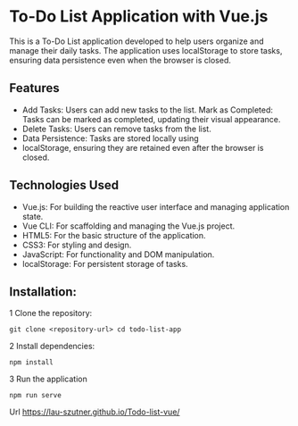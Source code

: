 # To-Do List Application with Vue.js

This is a To-Do List application developed to help users organize and manage their daily tasks. The application uses localStorage to store tasks, ensuring data persistence even when the browser is closed.

## Features

- Add Tasks: Users can add new tasks to the list.
  Mark as Completed: Tasks can be marked as completed, updating their visual appearance.
- Delete Tasks: Users can remove tasks from the list.
- Data Persistence: Tasks are stored locally using
- localStorage, ensuring they are retained even after the browser is closed.

## Technologies Used

- Vue.js: For building the reactive user interface and managing application state.
- Vue CLI: For scaffolding and managing the Vue.js project.
- HTML5: For the basic structure of the application.
- CSS3: For styling and design.
- JavaScript: For functionality and DOM manipulation.
- localStorage: For persistent storage of tasks.

## Installation:

1 Clone the repository:

`git clone <repository-url>
cd todo-list-app
`

2 Install dependencies:

`npm install
`

3 Run the application

`npm run serve
`

Url https://lau-szutner.github.io/Todo-list-vue/

